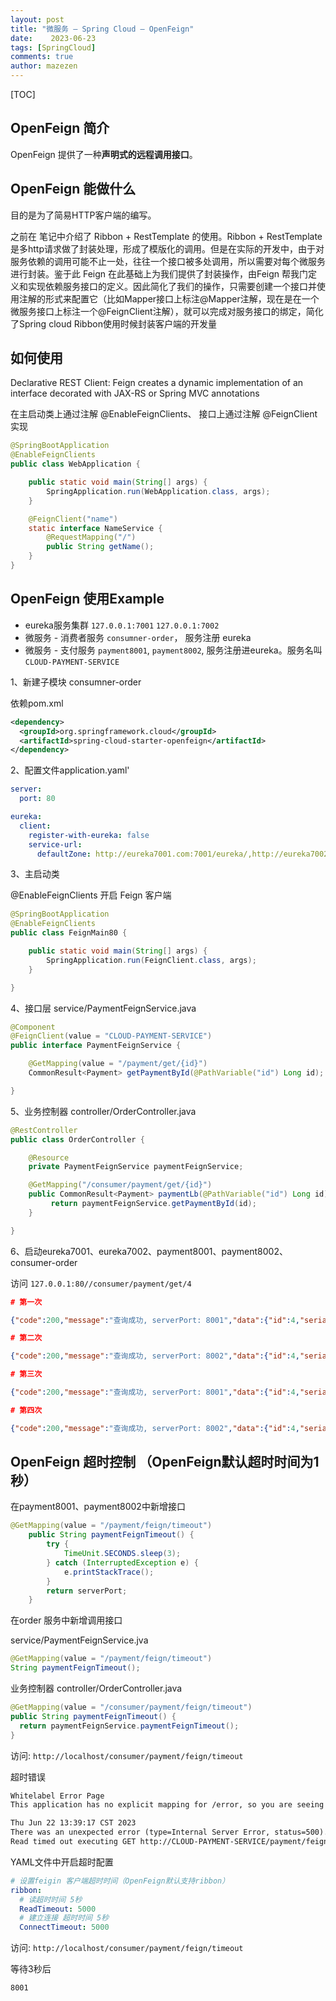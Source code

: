 ```yaml
---
layout: post
title: "微服务 – Spring Cloud – OpenFeign"
date:    2023-06-23
tags: [SpringCloud]
comments: true
author: mazezen
---
```




[TOC]

## OpenFeign 简介

OpenFeign 提供了一种**声明式的远程调用接口**。

## OpenFeign 能做什么

目的是为了简易HTTP客户端的编写。

之前在 笔记中介绍了 Ribbon + RestTemplate 的使用。Ribbon + RestTemplate 是多http请求做了封装处理，形成了模版化的调用。但是在实际的开发中，由于对服务依赖的调用可能不止一处，往往一个接口被多处调用，所以需要对每个微服务进行封装。鉴于此 Feign 在此基础上为我们提供了封装操作，由Feign 帮我门定义和实现依赖服务接口的定义。因此简化了我们的操作，只需要创建一个接口并使用注解的形式来配置它（比如Mapper接口上标注@Mapper注解，现在是在一个微服务接口上标注一个@FeignClient注解），就可以完成对服务接口的绑定，简化了Spring cloud Ribbon使用时候封装客户端的开发量

## 如何使用

Declarative REST Client: Feign creates a dynamic implementation of an interface decorated with JAX-RS or Spring MVC annotations

在主启动类上通过注解 @EnableFeignClients、 接口上通过注解 @FeignClient 实现

```java
@SpringBootApplication
@EnableFeignClients
public class WebApplication {

	public static void main(String[] args) {
		SpringApplication.run(WebApplication.class, args);
	}

	@FeignClient("name")
	static interface NameService {
		@RequestMapping("/")
		public String getName();
	}
}
```

## OpenFeign 使用Example

* eureka服务集群 `127.0.0.1:7001` `127.0.0.1:7002`
* 微服务 - 消费者服务 `consumner-order`， 服务注册 eureka
* 微服务 - 支付服务 `payment8001`, `payment8002`, 服务注册进eureka。服务名叫 `CLOUD-PAYMENT-SERVICE` 

1、新建子模块 consumner-order

依赖pom.xml

```xml
<dependency>
  <groupId>org.springframework.cloud</groupId>
  <artifactId>spring-cloud-starter-openfeign</artifactId>
</dependency>
```

2、配置文件application.yaml'

```yaml
server:
  port: 80

eureka:
  client:
    register-with-eureka: false
    service-url:
      defaultZone: http://eureka7001.com:7001/eureka/,http://eureka7002.com:7002/eureka/
```

3、主启动类

@EnableFeignClients 开启 Feign 客户端

```java
@SpringBootApplication
@EnableFeignClients
public class FeignMain80 {

    public static void main(String[] args) {
        SpringApplication.run(FeignClient.class, args);
    }

}

```

4、接口层 service/PaymentFeignService.java

```java
@Component
@FeignClient(value = "CLOUD-PAYMENT-SERVICE")
public interface PaymentFeignService {

    @GetMapping(value = "/payment/get/{id}")
    CommonResult<Payment> getPaymentById(@PathVariable("id") Long id);

}
```

5、业务控制器 controller/OrderController.java

```java
@RestController
public class OrderController {

    @Resource
    private PaymentFeignService paymentFeignService;

    @GetMapping("/consumer/payment/get/{id}")
    public CommonResult<Payment> paymentLb(@PathVariable("id") Long id) {
         return paymentFeignService.getPaymentById(id);
    }

}
```

6、启动eureka7001、eureka7002、payment8001、payment8002、consumer-order

访问 `127.0.0.1:80//consumer/payment/get/4`

```json
# 第一次

{"code":200,"message":"查询成功, serverPort: 8001","data":{"id":4,"serial":"jeffcail00004"}}

# 第二次

{"code":200,"message":"查询成功, serverPort: 8002","data":{"id":4,"serial":"jeffcail00004"}}

# 第三次

{"code":200,"message":"查询成功, serverPort: 8001","data":{"id":4,"serial":"jeffcail00004"}}

# 第四次

{"code":200,"message":"查询成功, serverPort: 8002","data":{"id":4,"serial":"jeffcail00004"}}
```

## OpenFeign 超时控制 （OpenFeign默认超时时间为1秒）

在payment8001、payment8002中新增接口

```java
@GetMapping(value = "/payment/feign/timeout")
    public String paymentFeignTimeout() {
        try {
            TimeUnit.SECONDS.sleep(3);
        } catch (InterruptedException e) {
            e.printStackTrace();
        }
        return serverPort;
    }
```

在order 服务中新增调用接口

service/PaymentFeignService.jva

```java
@GetMapping(value = "/payment/feign/timeout")
String paymentFeignTimeout();
```

业务控制器 controller/OrderController.java

```java
@GetMapping(value = "/consumer/payment/feign/timeout")
public String paymentFeignTimeout() {
  return paymentFeignService.paymentFeignTimeout();
}
```

访问: `http://localhost/consumer/payment/feign/timeout`

超时错误

```html
Whitelabel Error Page
This application has no explicit mapping for /error, so you are seeing this as a fallback.

Thu Jun 22 13:39:17 CST 2023
There was an unexpected error (type=Internal Server Error, status=500).
Read timed out executing GET http://CLOUD-PAYMENT-SERVICE/payment/feign/timeout
```

YAML文件中开启超时配置

```yaml
# 设置feigin 客户端超时时间（OpenFeign默认支持ribbon）
ribbon:
  # 读超时时间 5秒
  ReadTimeout: 5000
  # 建立连接 超时时间 5秒
  ConnectTimeout: 5000
```

访问: `http://localhost/consumer/payment/feign/timeout`

等待3秒后

```html
8001
```





